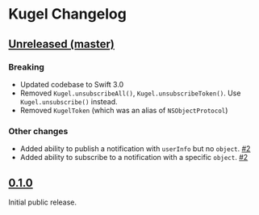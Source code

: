Kugel Changelog
===============

## [Unreleased (master)][master]

### Breaking

 * Updated codebase to Swift 3.0
 * Removed `Kugel.unsubscribeAll()`, `Kugel.unsubscribeToken()`. Use `Kugel.unsubscribe()` instead.
 * Removed `KugelToken` (which was an alias of `NSObjectProtocol`)

### Other changes

 * Added ability to publish a notification with `userInfo` but no `object`.
   [#2](https://github.com/TakeScoop/Kugel/pull/2)
 * Added ability to subscribe to a notification with a specific `object`.
   [#2](https://github.com/TakeScoop/Kugel/pull/2)

## [0.1.0]

Initial public release.

[master]: https://github.com/TakeScoop/scoop-ios/compare/0.1.0...master
[0.1.0]: https://github.com/TakeScoop/Kugel/releases/tag/0.1.0